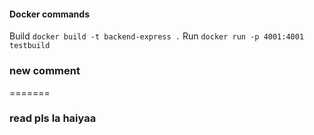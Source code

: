 #### Docker commands

Build `docker build -t backend-express .`
Run `docker run -p 4001:4001 testbuild`

 ### new comment 

=======
### read pls la haiyaa

